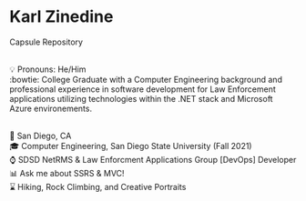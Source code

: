 # Karl Zinedine
Capsule Repository

<br />:bulb: Pronouns: He/Him
<br />:bowtie: College Graduate with a Computer Engineering background and professional experience in software development for Law Enforcement applications utilizing technologies within the .NET stack and Microsoft Azure environements.

<br />:pushpin: San Diego, CA
<br />:mortar_board: Computer Engineering, San Diego State University (Fall 2021)
<br />:watch: SDSD NetRMS & Law Enforcment Applications Group [DevOps] Developer
<br />:bar_chart: Ask me about SSRS & MVC!
<br />:hourglass: Hiking, Rock Climbing, and Creative Portraits
